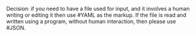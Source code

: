 Decision: if you need to have a file used for input, and it involves a human writing or editing it then use #YAML as the markup. If the file is read and written using a program, without human interaction, then please use #JSON. 
